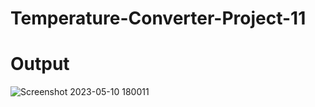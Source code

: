 # Temperature-Converter-Project-11
# Output

![Screenshot 2023-05-10 180011](https://github.com/MirzaAdeelAhmad/Temperature-Converter-Project-12/assets/130549904/c97ba5c7-b2e0-40d4-9012-5e5c8e27ff34)
